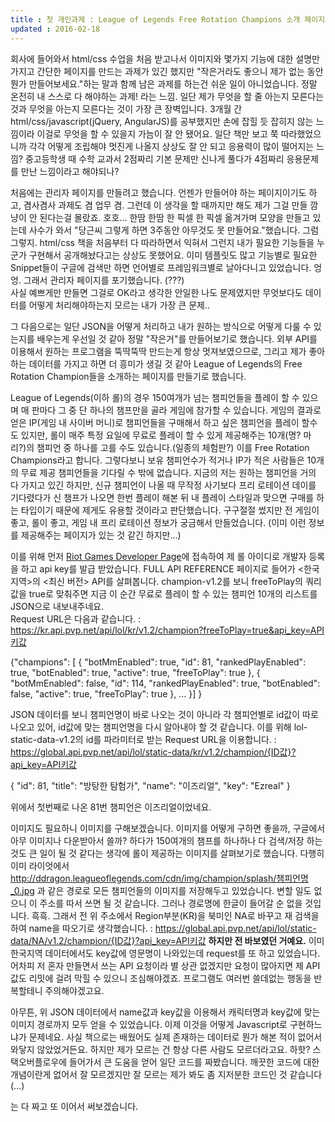 ```yaml
---
title : 첫 개인과제 : League of Legends Free Rotation Champions 소개 페이지
updated : 2016-02-18
---
```


회사에 들어와서 html/css 수업을 처음 받고나서 이미지와 몇가지 기능에 대한 설명만 가지고 간단한 페이지를 만드는 과제가 있긴 했지만 "작은거라도 좋으니 제가 없는 동안 뭔가 만들어보세요."하는 말과 함께 남은 과제를 하는건 쉬운 일이 아니었습니다. 정말 온전히 내 스스로 다 해야하는 과제! 라는 느낌.
일단 제가 무엇을 할 줄 아는지 모른다는 것과 무엇을 아는지 모른다는 것이 가장 큰 장벽입니다. 3개월 간 html/css/javascript(jQuery, AngularJS)를 공부했지만 손에 잡힐 듯 잡히지 않는 느낌이라 이걸로 무엇을 할 수 있을지 가늠이 잘 안 됐어요. 일단 책만 보고 쭉 따라했었으니까 각각 어떻게 조립해야 멋진게 나올지 상상도 잘 안 되고 응용력이 많이 떨어지는 느낌? 중고등학생 때 수학 교과서 2점짜리 기본 문제만 신나게 풀다가 4점짜리 응용문제를 만난 느낌이라고 해야되나?
   
처음에는 관리자 페이지를 만들려고 했습니다. 언젠가 만들어야 하는 페이지이기도 하고, 겸사겸사 과제도 겸 업무 겸. 그런데 이 생각을 할 때까지만 해도 제가 그걸 만들 깜냥이 안 된다는걸 몰랐죠. 호호...
한땀 한땀 한 픽셀 한 픽셀 옮겨가며 모양을 만들고 있는데 사수가 와서 "당근씨 그렇게 하면 3주동안 아무것도 못 만들어요."했습니다.
그럼 그렇지. html/css 책을 처음부터 다 따라하면서 익혀서 그런지 내가 필요한 기능들을 누군가 구현해서 공개해놨다고는 상상도 못했어요.
이미 템플릿도 많고 기능별로 필요한 Snippet들이 구글에 검색만 하면 언어별로 프레임워크별로 날아다니고 있었습니다. 엉엉.
그래서 관리자 페이지를 포기했습니다. (???)   
사실 예쁘게만 만들면 그걸로 OK라고 생각한 안일한 나도 문제였지만 무엇보다도 데이터를 어떻게 처리해야하는지 모르는 내가 가장 큰 문제..
   
그 다음으로는 일단 JSON을 어떻게 처리하고 내가 원하는 방식으로 어떻게 다룰 수 있는지를 배우는게 우선일 것 같아 정말 "작은거"를 만들어보기로 했습니다.
외부 API를 이용해서 원하는 프로그램을 뚝딱뚝딱 만드는게 항상 멋져보였으므로, 그리고 제가 좋아하는 데이터를 가지고 하면 더 흥미가 생길 것 같아 League of Legends의 Free Rotation Champion들을 소개하는 페이지를 만들기로 했습니다.
   
League of Legends(이하 롤)의 경우 150여개가 넘는 챔피언들을 플레이 할 수 있으며 매 판마다 그 중 단 하나의 챔프만을 골라 게임에 참가할 수 있습니다.
게임의 결과로 얻은 IP(게임 내 사이버 머니)로 챔피언들을 구매해서 하고 싶은 챔피언을 플레이 할수도 있지만, 롤이 매주 특정 요일에 무료로 플레이 할 수 있게 제공해주는 10개(명? 마리?)의 챔피언 중 하나를 고를 수도 있습니다.(일종의 체험판?) 이를 Free Rotation Champions라고 합니다.
그렇다보니 보유 챔피언수가 적거나 IP가 적은 사람들은 10개의 무료 제공 챔피언들을 기다릴 수 밖에 없습니다. 지금의 저는 원하는 챔피언을 거의 다 가지고 있긴 하지만, 신규 챔피언이 나올 때 무작정 사기보다 프리 로테이션 데이를 기다렸다가 신 챔프가 나오면 한번 플레이 해본 뒤 내 플레이 스타일과 맞으면 구매를 하는 타입이기 때문에 제게도 유용할 것이라고 판단했습니다.
구구절절 썼지만 전 게임이 좋고, 롤이 좋고, 게임 내 프리 로테이션 정보가 궁금해서 만들었습니다. (이미 이런 정보를 제공해주는 페이지가 있는 것 같긴 하지만...)
   
이를 위해 먼저 [Riot Games Developer Page](https://developer.riotgames.com/)에 접속하여 제 롤 아이디로 개발자 등록을 하고 api key를 발급 받았습니다.
FULL API REFERENCE 페이지로 들어가 <한국 지역>의 <최신 버전> API를 살펴봅니다.
champion-v1.2를 보니 freeToPlay의 쿼리값을 true로 맞춰주면 지금 이 순간 무료로 플레이 할 수 있는 챔피언 10개의 리스트를 JSON으로 내보내주네요.   
Request URL은 다음과 같습니다. : https://kr.api.pvp.net/api/lol/kr/v1.2/champion?freeToPlay=true&api_key=API키값

{"champions": [
   {
      "botMmEnabled": true,
      "id": 81,
      "rankedPlayEnabled": true,
      "botEnabled": true,
      "active": true,
      "freeToPlay": true
   },
   {
      "botMmEnabled": false,
      "id": 114,
      "rankedPlayEnabled": true,
      "botEnabled": false,
      "active": true,
      "freeToPlay": true
   },
   ...
   }]
}
   
JSON 데이터를 보니 챔피언명이 바로 나오는 것이 아니라 각 챔피언별로 id값이 따로 나오고 있어, id값에 맞는 챔피언명을 다시 알아내야 할 것 같습니다.
이를 위해 lol-static-data-v1.2의 id를 파라미터로 받는 Request URL을 이용합니다. : https://global.api.pvp.net/api/lol/static-data/kr/v1.2/champion/{ID값}?api_key=API키값

{
   "id": 81,
   "title": "방탕한 탐험가",
   "name": "이즈리얼",
   "key": "Ezreal"
}
   
위에서 첫번째로 나온 81번 챔피언은 이즈리얼이었네요.
   
이미지도 필요하니 이미지를 구해보겠습니다. 이미지를 어떻게 구하면 좋을까, 구글에서 아무 이미지나 다운받아서 쓸까? 하다가 150여개의 챔프를 하나하나 다 검색/저장 하는 것도 큰 일이 될 것 같다는 생각에 롤이 제공하는 이미지를 살펴보기로 했습니다.
다행히 이미 라이엇에서 http://ddragon.leagueoflegends.com/cdn/img/champion/splash/챔피언명_0.jpg 과 같은 경로로 모든 챔피언들의 이미지를 저장해두고 있었습니다. 변할 일도 없으니 이 주소를 따서 쓰면 될 것 같습니다.
그러나 경로명에 한글이 들어갈 순 없을 것입니다. 흑흑. 
그래서 전 위 주소에서 Region부분(KR)을 북미인 NA로 바꾸고 재 검색을 하여 name을 따오기로 생각했습니다. : https://global.api.pvp.net/api/lol/static-data/NA/v1.2/champion/{ID값}?api_key=API키값 
**하지만 전 바보였던 거예요.** 이미 한국지역 데이터에서도 key값에 영문명이 나와있는데 request를 또 하고 있었습니다.
어차피 저 혼자 만들면서 쓰는 API 요청이라 별 상관 없겠지만 요청이 많아지면 제 API값도 리밋에 걸려 막힐 수 있으니 조심해야겠죠. 프로그램도 여러번 쓸데없는 행동을 반복할테니 주의해야겠고요.
   
아무튼, 위 JSON 데이터에서 name값과 key값을 이용해서 캐릭터명과 key값에 맞는 이미지 경로까지 모두 얻을 수 있었습니다.
이제 이것을 어떻게 Javascript로 구현하느냐가 문제네요. 사실 책으로는 배웠어도 실제 존재하는 데이터로 뭔가 해본 적이 없어서 와닿지 않았었거든요.
하지만 제가 모르는 건 항상 다른 사람도 모르더라고요. 하핫? 스택오버플로우에 들어가서 큰 도움을 얻어 일단 코드를 짜봤습니다.
깨끗한 코드에 대한 개념이란게 없어서 잘 모르겠지만 잘 모르는 제가 봐도 좀 지저분한 코드인 것 같습니다(...)

는 다 짜고 또 이어서 써보겠습니다.
